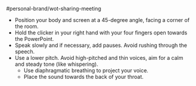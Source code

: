 #personal-brand/wot-sharing-meeting 

- Position your body and screen at a 45-degree angle, facing a corner of the room.
- Hold the clicker in your right hand with your four fingers open towards the PowerPoint.
- Speak slowly and if necessary, add pauses. Avoid rushing through the speech.
- Use a lower pitch. Avoid high-pitched and thin voices, aim for a calm and steady tone (like whispering).
    - Use diaphragmatic breathing to project your voice.
    - Place the sound towards the back of your throat.
